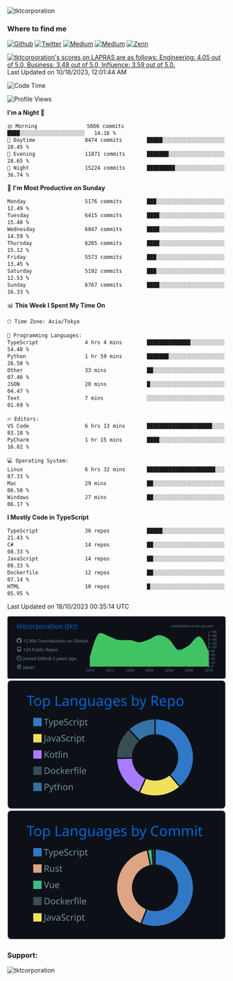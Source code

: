 <p align="left"> <img src="https://komarev.com/ghpvc/?username=tktcorporation&label=Profile%20views&color=0e75b6&style=flat" alt="tktcorporation" /> </p>

<h3>Where to find me</h3>
<p>
<a href="https://github.com/tktcorporation" target="_blank"><img alt="Github" src="https://img.shields.io/badge/GitHub-%2312100E.svg?&style=for-the-badge&logo=Github&logoColor=white" /></a>
<a href="https://twitter.com/tktcorporation" target="_blank"><img alt="Twitter" src="https://img.shields.io/badge/twitter-%231DA1F2.svg?&style=for-the-badge&logo=twitter&logoColor=white" /></a>
<a href="https://www.linkedin.com/in/tktcorporation" target="_blank"><img alt="Medium" src="https://img.shields.io/badge/linkdin-0a66c2.svg?&style=for-the-badge&logo=linkedin&logoColor=white" /></a>
<a href="https://qiita.com/tktcorporation" target="_blank"><img alt="Medium" src="https://img.shields.io/badge/qiita-55C500.svg?&style=for-the-badge&logo=qiita&logoColor=white" /></a>
<a href="https://zenn.dev/tktcorporation" target="_blank"><img alt="Zenn" src="https://img.shields.io/badge/Zenn-3EA8FF.svg?&style=for-the-badge&logo=Zenn&logoColor=white" /></a>
</p>

<!--START_SECTION:lapras-card-->
<p ><a href="https://lapras.com/public/tktcorporation" target="_blank" rel="noopener noreferrer"><img alt="tktcorporation's scores on LAPRAS are as follows: Engineering: 4.05 out of 5.0, Business: 3.48 out of 5.0, Influence: 3.59 out of 5.0." src="https://lapras-card-generator.vercel.app/api/svg?e=4.05&b=3.48&i=3.59&b1=%23232323&b2=%236d6d6d&i1=%23212121&i2=%23818181&l=en" width="300" ></a>  
Last Updated on 10/18/2023, 12:01:44 AM</p>
<!--END_SECTION:lapras-card-->
  
<!--START_SECTION:waka-->
![Code Time](http://img.shields.io/badge/Code%20Time-1%2C182%20hrs%2059%20mins-blue)

![Profile Views](http://img.shields.io/badge/Profile%20Views-1-blue)

**I'm a Night 🦉** 

```text
🌞 Morning                5866 commits        ████░░░░░░░░░░░░░░░░░░░░░   14.16 % 
🌆 Daytime                8474 commits        █████░░░░░░░░░░░░░░░░░░░░   20.45 % 
🌃 Evening                11871 commits       ███████░░░░░░░░░░░░░░░░░░   28.65 % 
🌙 Night                  15224 commits       █████████░░░░░░░░░░░░░░░░   36.74 % 
```
📅 **I'm Most Productive on Sunday** 

```text
Monday                   5176 commits        ███░░░░░░░░░░░░░░░░░░░░░░   12.49 % 
Tuesday                  6415 commits        ████░░░░░░░░░░░░░░░░░░░░░   15.48 % 
Wednesday                6047 commits        ████░░░░░░░░░░░░░░░░░░░░░   14.59 % 
Thursday                 6265 commits        ████░░░░░░░░░░░░░░░░░░░░░   15.12 % 
Friday                   5573 commits        ███░░░░░░░░░░░░░░░░░░░░░░   13.45 % 
Saturday                 5192 commits        ███░░░░░░░░░░░░░░░░░░░░░░   12.53 % 
Sunday                   6767 commits        ████░░░░░░░░░░░░░░░░░░░░░   16.33 % 
```


📊 **This Week I Spent My Time On** 

```text
🕑︎ Time Zone: Asia/Tokyo

💬 Programming Languages: 
TypeScript               4 hrs 4 mins        ██████████████░░░░░░░░░░░   54.48 % 
Python                   1 hr 59 mins        ███████░░░░░░░░░░░░░░░░░░   26.50 % 
Other                    33 mins             ██░░░░░░░░░░░░░░░░░░░░░░░   07.46 % 
JSON                     20 mins             █░░░░░░░░░░░░░░░░░░░░░░░░   04.47 % 
Text                     7 mins              ░░░░░░░░░░░░░░░░░░░░░░░░░   01.69 % 

🔥 Editors: 
VS Code                  6 hrs 13 mins       █████████████████████░░░░   83.18 % 
PyCharm                  1 hr 15 mins        ████░░░░░░░░░░░░░░░░░░░░░   16.82 % 

💻 Operating System: 
Linux                    6 hrs 32 mins       ██████████████████████░░░   87.33 % 
Mac                      29 mins             ██░░░░░░░░░░░░░░░░░░░░░░░   06.50 % 
Windows                  27 mins             ██░░░░░░░░░░░░░░░░░░░░░░░   06.17 % 
```

**I Mostly Code in TypeScript** 

```text
TypeScript               36 repos            █████░░░░░░░░░░░░░░░░░░░░   21.43 % 
C#                       14 repos            ██░░░░░░░░░░░░░░░░░░░░░░░   08.33 % 
JavaScript               14 repos            ██░░░░░░░░░░░░░░░░░░░░░░░   08.33 % 
Dockerfile               12 repos            ██░░░░░░░░░░░░░░░░░░░░░░░   07.14 % 
HTML                     10 repos            █░░░░░░░░░░░░░░░░░░░░░░░░   05.95 % 
```




 Last Updated on 18/10/2023 00:35:14 UTC
<!--END_SECTION:waka-->

[![](https://raw.githubusercontent.com/tktcorporation/tktcorporation/master/profile-summary-card-output/github_dark/0-profile-details.svg)](https://github.com/vn7n24fzkq/github-profile-summary-cards)
[![](https://raw.githubusercontent.com/tktcorporation/tktcorporation/master/profile-summary-card-output/github_dark/1-repos-per-language.svg)](https://github.com/vn7n24fzkq/github-profile-summary-cards) [![](https://raw.githubusercontent.com/tktcorporation/tktcorporation/master/profile-summary-card-output/github_dark/2-most-commit-language.svg)](https://github.com/vn7n24fzkq/github-profile-summary-cards)

<h3 align="left">Support:</h3>
<p><a href="https://www.buymeacoffee.com/tktcorporation"> <img align="left" src="https://cdn.buymeacoffee.com/buttons/v2/default-yellow.png" height="50" width="210" alt="tktcorporation" /></a></p><br><br>
